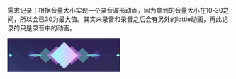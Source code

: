 需求记录：根据音量大小实现一个录音波形动画，因为拿到的音量大小在10-30之间，所以会已30为最大值。其实未录音和录音之后会有另外的lottie动画，再此记录的只是录音中的动画。

![效果图](https://github.com/waterXu/RecordingAnimation/blob/master/test.gif)